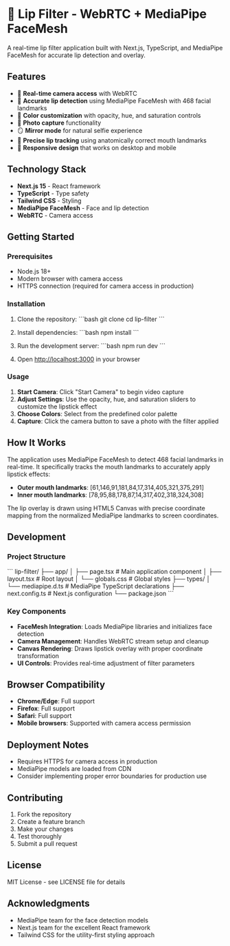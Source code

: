 # 💄 Lip Filter - WebRTC + MediaPipe FaceMesh

A real-time lip filter application built with Next.js, TypeScript, and MediaPipe FaceMesh for accurate lip detection and overlay.

## Features

- 🎥 **Real-time camera access** with WebRTC
- 👄 **Accurate lip detection** using MediaPipe FaceMesh with 468 facial landmarks
- 🎨 **Color customization** with opacity, hue, and saturation controls
- 📸 **Photo capture** functionality
- 🪞 **Mirror mode** for natural selfie experience
- 🎯 **Precise lip tracking** using anatomically correct mouth landmarks
- 📱 **Responsive design** that works on desktop and mobile

## Technology Stack

- **Next.js 15** - React framework
- **TypeScript** - Type safety
- **Tailwind CSS** - Styling
- **MediaPipe FaceMesh** - Face and lip detection
- **WebRTC** - Camera access

## Getting Started

### Prerequisites

- Node.js 18+ 
- Modern browser with camera access
- HTTPS connection (required for camera access in production)

### Installation

1. Clone the repository:
   \`\`\`bash
   git clone <your-repo-url>
   cd lip-filter
   \`\`\`

2. Install dependencies:
   \`\`\`bash
   npm install
   \`\`\`

3. Run the development server:
   \`\`\`bash
   npm run dev
   \`\`\`

4. Open [http://localhost:3000](http://localhost:3000) in your browser

### Usage

1. **Start Camera**: Click "Start Camera" to begin video capture
2. **Adjust Settings**: Use the opacity, hue, and saturation sliders to customize the lipstick effect
3. **Choose Colors**: Select from the predefined color palette
4. **Capture**: Click the camera button to save a photo with the filter applied

## How It Works

The application uses MediaPipe FaceMesh to detect 468 facial landmarks in real-time. It specifically tracks the mouth landmarks to accurately apply lipstick effects:

- **Outer mouth landmarks**: [61,146,91,181,84,17,314,405,321,375,291]
- **Inner mouth landmarks**: [78,95,88,178,87,14,317,402,318,324,308]

The lip overlay is drawn using HTML5 Canvas with precise coordinate mapping from the normalized MediaPipe landmarks to screen coordinates.

## Development

### Project Structure

\`\`\`
lip-filter/
├── app/
│   ├── page.tsx          # Main application component
│   ├── layout.tsx        # Root layout
│   └── globals.css       # Global styles
├── types/
│   └── mediapipe.d.ts    # MediaPipe TypeScript declarations
├── next.config.ts        # Next.js configuration
└── package.json
\`\`\`

### Key Components

- **FaceMesh Integration**: Loads MediaPipe libraries and initializes face detection
- **Camera Management**: Handles WebRTC stream setup and cleanup
- **Canvas Rendering**: Draws lipstick overlay with proper coordinate transformation
- **UI Controls**: Provides real-time adjustment of filter parameters

## Browser Compatibility

- **Chrome/Edge**: Full support
- **Firefox**: Full support  
- **Safari**: Full support
- **Mobile browsers**: Supported with camera access permission

## Deployment Notes

- Requires HTTPS for camera access in production
- MediaPipe models are loaded from CDN
- Consider implementing proper error boundaries for production use

## Contributing

1. Fork the repository
2. Create a feature branch
3. Make your changes
4. Test thoroughly
5. Submit a pull request

## License

MIT License - see LICENSE file for details

## Acknowledgments

- MediaPipe team for the face detection models
- Next.js team for the excellent React framework
- Tailwind CSS for the utility-first styling approach
